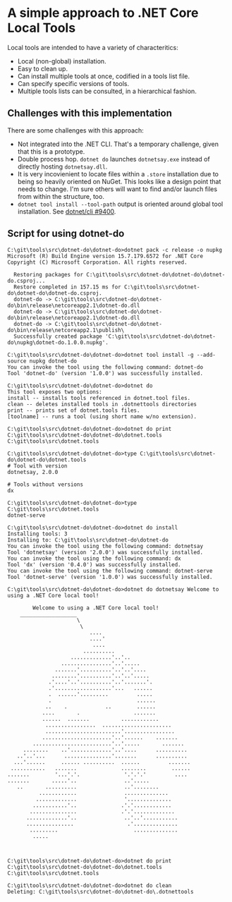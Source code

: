 # A simple approach to .NET Core Local Tools

Local tools are intended to have a variety of characteritics:

* Local (non-global) installation.
* Easy to clean up.
* Can install multiple tools at once, codified in a tools list file.
* Can specify specific versions of tools.
* Multiple tools lists can be consulted, in a hierarchical fashion.

## Challenges with this implementation

There are some challenges with this approach:

* Not integrated into the .NET CLI. That's a temporary challenge, given that this is a prototype.
* Double process hop. `dotnet do` launches `dotnetsay.exe` instead of directly hosting `dotnetsay.dll`.
* It is very incovienient to locate files within a `.store` installation due to being so heavily oriented on NuGet. This looks like a design point that needs to change. I'm sure others will want to find and/or launch files from within the structure, too.
* `dotnet tool install --tool-path` output is oriented around global tool installation. See [dotnet/cli #9400](https://github.com/dotnet/cli/issues/9400).

## Script for using dotnet-do

```console
C:\git\tools\src\dotnet-do\dotnet-do>dotnet pack -c release -o nupkg
Microsoft (R) Build Engine version 15.7.179.6572 for .NET Core
Copyright (C) Microsoft Corporation. All rights reserved.

  Restoring packages for C:\git\tools\src\dotnet-do\dotnet-do\dotnet-do.csproj...
  Restore completed in 157.15 ms for C:\git\tools\src\dotnet-do\dotnet-do\dotnet-do.csproj.
  dotnet-do -> C:\git\tools\src\dotnet-do\dotnet-do\bin\release\netcoreapp2.1\dotnet-do.dll
  dotnet-do -> C:\git\tools\src\dotnet-do\dotnet-do\bin\release\netcoreapp2.1\dotnet-do.dll
  dotnet-do -> C:\git\tools\src\dotnet-do\dotnet-do\bin\release\netcoreapp2.1\publish\
  Successfully created package 'C:\git\tools\src\dotnet-do\dotnet-do\nupkg\dotnet-do.1.0.0.nupkg'.

C:\git\tools\src\dotnet-do\dotnet-do>dotnet tool install -g --add-source nupkg dotnet-do
You can invoke the tool using the following command: dotnet-do
Tool 'dotnet-do' (version '1.0.0') was successfully installed.

C:\git\tools\src\dotnet-do\dotnet-do>dotnet do
This tool exposes two options:
install -- installs tools referenced in dotnet.tool files.
clean -- deletes installed tools in .dotnettools directories
print -- prints set of dotnet.tools files.
[toolname] -- runs a tool (using short name w/no extension).

C:\git\tools\src\dotnet-do\dotnet-do>dotnet do print
C:\git\tools\src\dotnet-do\dotnet-do\dotnet.tools
C:\git\tools\src\dotnet.tools

C:\git\tools\src\dotnet-do\dotnet-do>type C:\git\tools\src\dotnet-do\dotnet-do\dotnet.tools
# Tool with version
dotnetsay, 2.0.0

# Tools without versions
dx

C:\git\tools\src\dotnet-do\dotnet-do>type C:\git\tools\src\dotnet.tools
dotnet-serve

C:\git\tools\src\dotnet-do\dotnet-do>dotnet do install
Installing tools: 3
Installing to: C:\git\tools\src\dotnet-do\dotnet-do
You can invoke the tool using the following command: dotnetsay
Tool 'dotnetsay' (version '2.0.0') was successfully installed.
You can invoke the tool using the following command: dx
Tool 'dx' (version '0.4.0') was successfully installed.
You can invoke the tool using the following command: dotnet-serve
Tool 'dotnet-serve' (version '1.0.0') was successfully installed.

C:\git\tools\src\dotnet-do\dotnet-do>dotnet do dotnetsay Welcome to using a .NET Core local tool!

        Welcome to using a .NET Core local tool!
    __________________
                      \
                       \
                          ....
                          ....'
                           ....
                        ..........
                    .............'..'..
                 ................'..'.....
               .......'..........'..'..'....
              ........'..........'..'..'.....
             .'....'..'..........'..'.......'.
             .'..................'...   ......
             .  ......'.........         .....
             .                           ......
            ..    .            ..        ......
           ....       .                 .......
           ......  .......          ............
            ................  ......................
            ........................'................
           ......................'..'......    .......
        .........................'..'.....       .......
     ........    ..'.............'..'....      ..........
   ..'..'...      ...............'.......      ..........
  ...'......     ...... ..........  ......         .......
 ...........   .......              ........        ......
.......        '...'.'.              '.'.'.'         ....
.......       .....'..               ..'.....
   ..       ..........               ..'........
          ............               ..............
         .............               '..............
        ...........'..              .'.'............
       ...............              .'.'.............
      .............'..               ..'..'...........
      ...............                 .'..............
       .........                        ..............
        .....



C:\git\tools\src\dotnet-do\dotnet-do>dotnet do print
C:\git\tools\src\dotnet-do\dotnet-do\dotnet.tools
C:\git\tools\src\dotnet.tools

C:\git\tools\src\dotnet-do\dotnet-do>dotnet do clean
Deleting: C:\git\tools\src\dotnet-do\dotnet-do\.dotnettools
```
